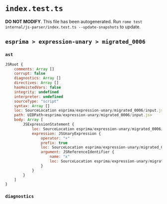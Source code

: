 # `index.test.ts`

**DO NOT MODIFY**. This file has been autogenerated. Run `rome test internal/js-parser/index.test.ts --update-snapshots` to update.

## `esprima > expression-unary > migrated_0006`

### `ast`

```javascript
JSRoot {
	comments: Array []
	corrupt: false
	diagnostics: Array []
	directives: Array []
	hasHoistedVars: false
	integrity: undefined
	interpreter: undefined
	sourceType: "script"
	syntax: Array []
	loc: SourceLocation esprima/expression-unary/migrated_0006/input.js 1:0-2:0
	path: UIDPath<esprima/expression-unary/migrated_0006/input.js>
	body: Array [
		JSExpressionStatement {
			loc: SourceLocation esprima/expression-unary/migrated_0006/input.js 1:0-1:2
			expression: JSUnaryExpression {
				operator: "+"
				prefix: true
				loc: SourceLocation esprima/expression-unary/migrated_0006/input.js 1:0-1:2
				argument: JSReferenceIdentifier {
					name: "x"
					loc: SourceLocation esprima/expression-unary/migrated_0006/input.js 1:1-1:2 (x)
				}
			}
		}
	]
}
```

### `diagnostics`

```

```
